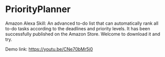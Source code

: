 # PriorityPlanner
Amazon Alexa Skill: An advanced to-do list that can automatically rank all to-do tasks according to the deadlines and priority levels. It has been successfully published on the Amazon Store. Welcome to download it and try.

Demo link: https://youtu.be/CNe70bMr5j0

